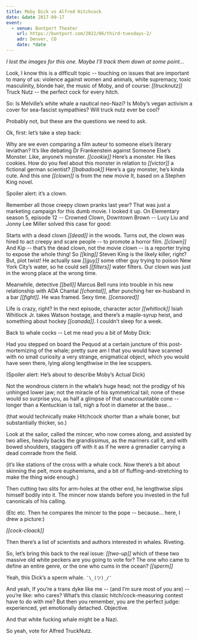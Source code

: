 ```yaml
---
title: Moby Dick vs Alfred Hitchcock
date: &date 2017-09-17
event:
  - venue: Buntport Theater
    url: https://buntport.com/2022/06/third-tuesdays-2/
    adr: Denver, CO
    date: *date
---
```


*I lost the images for this one.
Maybe I'll track them down at some point…*

Look, I know this is a difficult topic --
touching on issues that are important to many of us:
violence against women and animals, white supremacy,
toxic masculinity, blonde hair, the music of Moby, and of course:
*[[trucknutz]]* Truck Nutz -- the perfect cock for every hitch.

So: Is Melville’s white whale a nautical neo-Nazi?
Is Moby’s vegan activism a cover for sea-fascist sympathies?
Will truck nutz ever be cool?

Probably not, but these are the questions we need to ask.

Ok, first: let’s take a step back:

Why are we even comparing a film auteur to someone else’s literary leviathan?
It’s like debating Dr Frankenstein against Someone Else’s Monster.
Like, anyone’s monster. *[[cookie]]* Here’s a monster.
He likes cookies.
How do you feel about this monster in relation to
*[[victor]]* a fictional german scientist?
*[[babadook]]* Here’s a gay monster, he’s kinda cute.
And this one *[[clown]]* is from the new movie It,
based on a Stephen King novel.

Spoiler alert: it’s a clown.

Remember all those creepy clown pranks last year?
That was just a marketing campaign for this dumb movie.
I looked it up. On Elementary season 5, episode 12 --
Crowned Clown, Downtown Brown --
Lucy Liu and Jonny Lee Miller solved this case for good:

Starts with a dead clown *[[dead]]* in the woods.
Turns out, the clown was hired to act creepy and scare people --
to promote a horror film. *[[clown]]* And Kip --
that’s the dead clown, not the movie clown --
is a reporter trying to expose the whole thing!
So *[[king]]* Steven King is the likely killer, right?
But, plot twist!
He actually saw *[[guy]]* some other guy
trying to poison New York City’s water,
so he could sell *[[filters]]* water filters.
Our clown was just in the wrong place at the wrong time.

Meanwhile,
detective *[[bell]]* Marcus Bell runs into trouble
in his new relationship with ADA Chantal *[[chantal]]*,
after punching her ex-husband in a bar *[[fight]]*.
He was framed. Sexy time. *[[censored]]*

Life is crazy, right?
In the next episode,
character actor *[[whitlock]]* Isiah Whitlock Jr.
takes Watson hostage, and there’s a maple-syrup heist,
and something about hockey *[[canada]]*.
I couldn’t sleep for a week.

Back to whale cocks --
Let me read you a bit of Moby Dick:

Had you stepped on board the Pequod
at a certain juncture of this post-mortemizing of the whale;
pretty sure am I that you would have scanned
with no small curiosity a very strange, enigmatical object,
which you would have seen there,
lying along lengthwise in the lee scuppers.

(Spoiler alert: He’s about to describe Moby’s Actual Dick)

Not the wondrous cistern in the whale’s huge head;
not the prodigy of his unhinged lower jaw;
not the miracle of his symmetrical tail;
none of these would so surprise you,
as half a glimpse of that unaccountable cone --
longer than a Kentuckian is tall, nigh a foot in diameter at the base…

(that would technically make Hitchcock shorter than a whale boner,
but substantially thicker, so.)

Look at the sailor, called the mincer, who now comes along,
and assisted by two allies, heavily backs the grandissimus,
as the mariners call it, and with bowed shoulders,
staggers off with it as if he were a grenadier
carrying a dead comrade from the field.

(it’s like stations of the cross with a whale cock.
Now there’s a bit about skinning the pelt,
more euphemisms,
and a bit of fluffing-and-stretching to make the thing wide enough.)

Then cutting two slits for arm-holes at the other end,
he lengthwise slips himself bodily into it.
The mincer now stands before you
invested in the full canonicals of his calling.

(Etc etc. Then he compares the mincer to the pope --
because… here, I drew a picture:)

*[[cock-cloack]]*

Then there’s a list of scientists and authors interested in whales. Riveting.

So, let’s bring this back to the real issue:
*[[two-up]]* which of these two massive old white peckers
are you going to vote for?
The one who came to define an entire genre,
or the one who cums in the ocean? *[[sperm]]*

Yeah, this Dick’s a sperm whale. `¯\_(ツ)_/¯`

And yeah, If you’re a trans dyke like me --
(and I’m sure most of you are) --
you’re like: who cares?
What’s this classic hitch/cock-measuring contest have to do with me?
But then you remember, you are the perfect judge:
experienced, yet emotionally detached.
Objective.

And that white fucking whale might be a Nazi.

So yeah, vote for Alfred TruckNutz.
